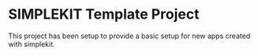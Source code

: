 # SIMPLEKIT Template Project

This project has been setup to provide a basic setup for new apps created with simplekit.
 
